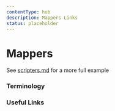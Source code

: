```yaml
---
contentType: hub
description: Mappers Links
status: placeholder
---
```


# Mappers

See [scripters.md](scripters.md) for a more full example

### Terminology


### Useful Links
